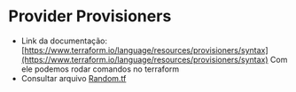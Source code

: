 # Provider Provisioners

- Link da documentação: [https://www.terraform.io/language/resources/provisioners/syntax](https://www.terraform.io/language/resources/provisioners/syntax)
Com ele podemos rodar comandos no terraform
- Consultar arquivo [Random.tf](/Terraform/Terraform%20no%20Azure%20Infraestrutura%20como%20C%C3%B3digo%20e%20DevOps/Providers/Random/Random.tf)
